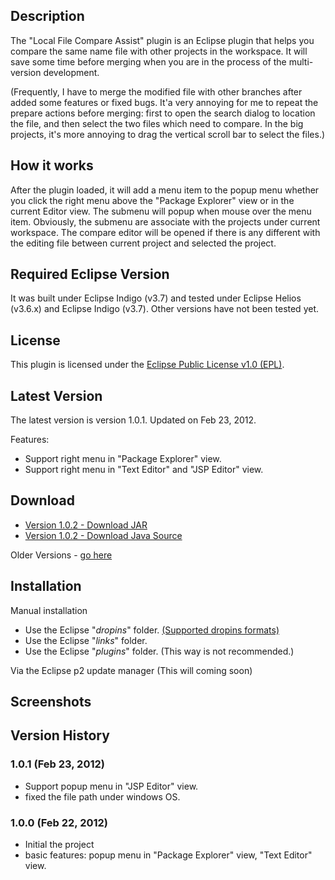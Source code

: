 ## Description
The "Local File Compare Assist" plugin is an Eclipse plugin that helps you compare the same name file with other projects in the workspace. 
It will save some time before merging  when you are in the process of  the multi-version development.

(Frequently, I have to merge the modified file with other branches after added some features or fixed bugs.
It'a very annoying for me to repeat the prepare  actions before merging: first to open the search dialog to location the file, and then select the two files which need to compare. In the big projects, it's more annoying to drag the vertical scroll bar to select the files.)

## How it works
After the plugin loaded,  it will add a menu item to the popup menu whether you click the right menu above the "Package Explorer" view or in the current Editor view. The submenu will popup when mouse over the menu item. Obviously, the submenu are associate with the projects under current workspace. The compare editor will be opened if there is any different  with the editing file between current project and selected the project.

## Required Eclipse Version
It was built under Eclipse Indigo (v3.7) and tested under Eclipse Helios (v3.6.x) and Eclipse Indigo (v3.7).
Other versions have not been tested yet.

## License
This plugin is licensed under the [Eclipse Public License v1.0 (EPL)](http://www.eclipse.org/legal/epl-v10.html).

## Latest Version
The latest version is version 1.0.1. Updated on Feb 23, 2012.

Features:

* Support right menu in "Package Explorer" view.
* Support right menu in "Text Editor" and "JSP Editor" view.

## Download
* [Version 1.0.2 - Download JAR](https://github.com/linxux/LocalFileCompareAssist/raw/master/build/plugins/com.ah.filecompareassist.plugin.eclipse.source_1.0.2.20120224.jar)
* [Version 1.0.2 - Download Java Source](https://github.com/linxux/LocalFileCompareAssist/raw/master/build/plugins/com.ah.filecompareassist.plugin.eclipse.source_1.0.2.20120224.jar)

Older Versions - [go here](https://github.com/linxux/LocalFileCompareAssist/tree/master/build/plugins)

## Installation

Manual installation

* Use the Eclipse "_dropins_" folder. [(Supported dropins formats)](http://wiki.eclipse.org/Equinox/p2/Getting_Started#Supported_dropins_formats)
* Use the Eclipse "_links_" folder.
* Use the Eclipse "_plugins_" folder. (This way is not recommended.)

Via the Eclipse p2 update manager (This will coming soon)


## Screenshots

## Version History
### 1.0.1 (Feb 23, 2012)
* Support popup menu in "JSP Editor" view.
* fixed the file path under windows OS.

### 1.0.0 (Feb 22, 2012)
* Initial the project
* basic features: popup menu in "Package Explorer" view, "Text Editor" view.
